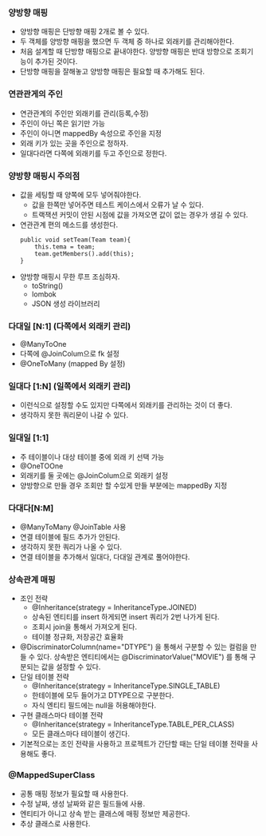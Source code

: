 ### 양방향 매핑
- 양방향 매핑은 단방향 매핑 2개로 볼 수 있다.
- 두 객체를 양방향 매핑을 했으면 두 객체 중 하나로 외래키를 관리해야한다.
- 처음 설계할 때 단방향 매핑으로 끝내야한다. 양방향 매핑은 반대 방향으로 조회기능이 추가된 것이다.
- 단방향 매핑을 잘해놓고 양방향 매핑은 필요할 때 추가해도 된다.

### 연관관게의 주인
- 연관관계의 주인만 외래키를 관리(등록,수정)
- 주인이 아닌 쪽은 읽기만 가능
- 주인이 아니면 mappedBy 속성으로 주인을 지정
- 외래 키가 있는 곳을 주인으로 정하자.
- 일대다라면 다쪽에 외래키를 두고 주인으로 정한다.

### 양방향 매핑시 주의점
- 값을 세팅할 때 양쪽에 모두 넣어줘야한다.
    - 값을 한쪽만 넣어주면 테스트 케이스에서 오류가 날 수 있다.
    - 트랙잭션 커밋이 안된 시점에 값을 가져오면 값이 없는 경우가 생길 수 있다.
- 연관관계 편의 메소드를 생성한다.
    ```
    public void setTeam(Team team){
        this.tema = team;
        team.getMembers().add(this);
    }
    ```
- 양방향 매핑시 무한 루프 조심하자.
    - toString()
    - lombok
    - JSON 생성 라이브러리

### 다대일 [N:1] (다쪽에서 외래키 관리)
- @ManyToOne
- 다쪽에 @JoinColum으로 fk 설정
- @OneToMany (mapped By 설정)

### 일대다 [1:N] (일쪽에서 외래키 관리)
- 이런식으로 설정할 수도 있지만 다쪽에서 외래키를 관리하는 것이 더 좋다.
- 생각하지 못한 쿼리문이 나갈 수 있다.

### 일대일 [1:1]
- 주 테이블이나 대상 테이블 중에 외래 키 선택 가능
- @OneTOOne
- 외래키를 둘 곳에는 @JoinColum으로 외래키 설정
- 양방향으로 만들 경우 조회만 할 수있게 만들 부분에는 mappedBy 지정

### 다대다[N:M]
- @ManyToMany @JoinTable 사용
- 연결 테이블에 필드 추가가 안된다.
- 생각하지 못한 쿼리가 나올 수 있다.
- 연결 테이블을 추가해서 일대다, 다대일 관계로 풀어야한다.

### 상속관계 매핑
- 조인 전략
    - @Inheritance(strategy = InheritanceType.JOINED)
    - 상속된 엔티티를 insert 하게되면 insert 쿼리가 2번 나가게 된다.
    - 조회시 join을 통해서 가져오게 된다.
    - 테이블 정규화, 저장공간 효율화
- @DiscriminatorColumn(name="DTYPE") 을 통해서 구분할 수 있는 컬럼을 만들 수 있다. 상속받은 엔티티에서는 @DiscriminatorValue("MOVIE") 를 통해 구분되는 값을 설정할 수 있다.
- 단일 테이블 전략
    - @Inheritance(strategy = InheritanceType.SINGLE_TABLE)
    - 한테이블에 모두 들어가고 DTYPE으로 구분한다.
    - 자식 엔티티 필드에는 null을 허용해야한다.
- 구현 클래스마다 테이블 전략
    - @Inheritance(strategy = InheritanceType.TABLE_PER_CLASS)
    - 모든 클래스마다 테이블이 생긴다.
- 기본적으로는 조인 전략을 사용하고 프로젝트가 간단할 때는 단일 테이블 전략을 사용해도 좋다.

### @MappedSuperClass
- 공통 매핑 정보가 필요할 때 사용한다.
- 수정 날짜, 생성 날짜와 같은 필드들에 사용.
- 엔티티가 아니고 상속 받는 클래스에 매핑 정보만 제공한다.
- 추상 클래스로 사용한다.